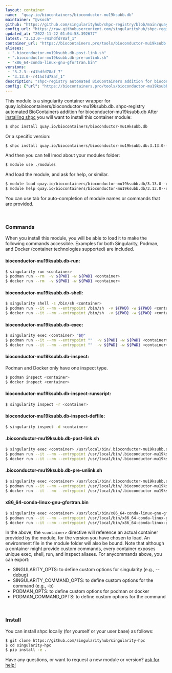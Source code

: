 ```yaml
---
layout: container
name:  "quay.io/biocontainers/bioconductor-mu19ksubb.db"
maintainer: "@vsoch"
github: "https://github.com/singularityhub/shpc-registry/blob/main/quay.io/biocontainers/bioconductor-mu19ksubb.db/container.yaml"
config_url: "https://raw.githubusercontent.com/singularityhub/shpc-registry/main/quay.io/biocontainers/bioconductor-mu19ksubb.db/container.yaml"
updated_at: "2022-11-22 01:04:58.392677"
latest: "3.13.0--r41hdfd78af_1"
container_url: "https://biocontainers.pro/tools/bioconductor-mu19ksubb.db"
aliases:
 - ".bioconductor-mu19ksubb.db-post-link.sh"
 - ".bioconductor-mu19ksubb.db-pre-unlink.sh"
 - "x86_64-conda-linux-gnu-gfortran.bin"
versions:
 - "3.2.3--r41hdfd78af_7"
 - "3.13.0--r41hdfd78af_1"
description: "shpc-registry automated BioContainers addition for bioconductor-mu19ksubb.db"
config: {"url": "https://biocontainers.pro/tools/bioconductor-mu19ksubb.db", "maintainer": "@vsoch", "description": "shpc-registry automated BioContainers addition for bioconductor-mu19ksubb.db", "latest": {"3.13.0--r41hdfd78af_1": "sha256:47c5394f04123236ffc62b3183a4efc8dd7101f6b85704aa59cf39176fc8b160"}, "tags": {"3.2.3--r41hdfd78af_7": "sha256:bd0899d0d3c2b0577231cc11551965a16bdd4ca87acc4dc50ae057140ecbcdb6", "3.13.0--r41hdfd78af_1": "sha256:47c5394f04123236ffc62b3183a4efc8dd7101f6b85704aa59cf39176fc8b160"}, "docker": "quay.io/biocontainers/bioconductor-mu19ksubb.db", "aliases": {".bioconductor-mu19ksubb.db-post-link.sh": "/usr/local/bin/.bioconductor-mu19ksubb.db-post-link.sh", ".bioconductor-mu19ksubb.db-pre-unlink.sh": "/usr/local/bin/.bioconductor-mu19ksubb.db-pre-unlink.sh", "x86_64-conda-linux-gnu-gfortran.bin": "/usr/local/bin/x86_64-conda-linux-gnu-gfortran.bin"}}
---
```


This module is a singularity container wrapper for quay.io/biocontainers/bioconductor-mu19ksubb.db.
shpc-registry automated BioContainers addition for bioconductor-mu19ksubb.db
After [installing shpc](#install) you will want to install this container module:


```bash
$ shpc install quay.io/biocontainers/bioconductor-mu19ksubb.db
```

Or a specific version:

```bash
$ shpc install quay.io/biocontainers/bioconductor-mu19ksubb.db:3.13.0--r41hdfd78af_1
```

And then you can tell lmod about your modules folder:

```bash
$ module use ./modules
```

And load the module, and ask for help, or similar.

```bash
$ module load quay.io/biocontainers/bioconductor-mu19ksubb.db/3.13.0--r41hdfd78af_1
$ module help quay.io/biocontainers/bioconductor-mu19ksubb.db/3.13.0--r41hdfd78af_1
```

You can use tab for auto-completion of module names or commands that are provided.

<br>

### Commands

When you install this module, you will be able to load it to make the following commands accessible.
Examples for both Singularity, Podman, and Docker (container technologies supported) are included.

#### bioconductor-mu19ksubb.db-run:

```bash
$ singularity run <container>
$ podman run --rm  -v ${PWD} -w ${PWD} <container>
$ docker run --rm  -v ${PWD} -w ${PWD} <container>
```

#### bioconductor-mu19ksubb.db-shell:

```bash
$ singularity shell -s /bin/sh <container>
$ podman run --it --rm --entrypoint /bin/sh  -v ${PWD} -w ${PWD} <container>
$ docker run --it --rm --entrypoint /bin/sh  -v ${PWD} -w ${PWD} <container>
```

#### bioconductor-mu19ksubb.db-exec:

```bash
$ singularity exec <container> "$@"
$ podman run --it --rm --entrypoint ""  -v ${PWD} -w ${PWD} <container> "$@"
$ docker run --it --rm --entrypoint ""  -v ${PWD} -w ${PWD} <container> "$@"
```

#### bioconductor-mu19ksubb.db-inspect:

Podman and Docker only have one inspect type.

```bash
$ podman inspect <container>
$ docker inspect <container>
```

#### bioconductor-mu19ksubb.db-inspect-runscript:

```bash
$ singularity inspect -r <container>
```

#### bioconductor-mu19ksubb.db-inspect-deffile:

```bash
$ singularity inspect -d <container>
```


#### .bioconductor-mu19ksubb.db-post-link.sh

```bash
$ singularity exec <container> /usr/local/bin/.bioconductor-mu19ksubb.db-post-link.sh
$ podman run --it --rm --entrypoint /usr/local/bin/.bioconductor-mu19ksubb.db-post-link.sh   -v ${PWD} -w ${PWD} <container> -c " $@"
$ docker run --it --rm --entrypoint /usr/local/bin/.bioconductor-mu19ksubb.db-post-link.sh   -v ${PWD} -w ${PWD} <container> -c " $@"
```


#### .bioconductor-mu19ksubb.db-pre-unlink.sh

```bash
$ singularity exec <container> /usr/local/bin/.bioconductor-mu19ksubb.db-pre-unlink.sh
$ podman run --it --rm --entrypoint /usr/local/bin/.bioconductor-mu19ksubb.db-pre-unlink.sh   -v ${PWD} -w ${PWD} <container> -c " $@"
$ docker run --it --rm --entrypoint /usr/local/bin/.bioconductor-mu19ksubb.db-pre-unlink.sh   -v ${PWD} -w ${PWD} <container> -c " $@"
```


#### x86_64-conda-linux-gnu-gfortran.bin

```bash
$ singularity exec <container> /usr/local/bin/x86_64-conda-linux-gnu-gfortran.bin
$ podman run --it --rm --entrypoint /usr/local/bin/x86_64-conda-linux-gnu-gfortran.bin   -v ${PWD} -w ${PWD} <container> -c " $@"
$ docker run --it --rm --entrypoint /usr/local/bin/x86_64-conda-linux-gnu-gfortran.bin   -v ${PWD} -w ${PWD} <container> -c " $@"
```



In the above, the `<container>` directive will reference an actual container provided
by the module, for the version you have chosen to load. An environment file in the
module folder will also be bound. Note that although a container
might provide custom commands, every container exposes unique exec, shell, run, and
inspect aliases. For anycommands above, you can export:

 - SINGULARITY_OPTS: to define custom options for singularity (e.g., --debug)
 - SINGULARITY_COMMAND_OPTS: to define custom options for the command (e.g., -b)
 - PODMAN_OPTS: to define custom options for podman or docker
 - PODMAN_COMMAND_OPTS: to define custom options for the command

<br>

### Install

You can install shpc locally (for yourself or your user base) as follows:

```bash
$ git clone https://github.com/singularityhub/singularity-hpc
$ cd singularity-hpc
$ pip install -e .
```

Have any questions, or want to request a new module or version? [ask for help!](https://github.com/singularityhub/singularity-hpc/issues)